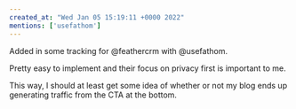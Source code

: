 ```yaml
---
created_at: "Wed Jan 05 15:19:11 +0000 2022"
mentions: ['usefathom']
---
```


Added in some tracking for @feathercrm with @usefathom.

Pretty easy to implement and their focus on privacy first is important to me. 

This way, I should at least get some idea of whether or not my blog ends up generating traffic from the CTA at the bottom.
